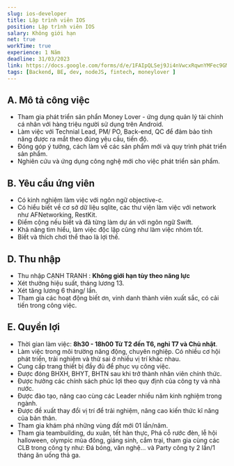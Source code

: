 ```yaml
---
slug: ios-developer
title: Lập trình viên IOS
position: Lập trình viên IOS
salary: Không giới hạn
net: true
workTime: true
experience: 1 Năm
deadline: 31/03/2023
link: https://docs.google.com/forms/d/e/1FAIpQLSej9Ji4nVwcxRqwnYMFec9GMv3uYOpMD2vaskgfbVI4z3UjAA/viewform?usp=pp_url&entry.118037241=L%E1%BA%ADp+tr%C3%ACnh+vi%C3%AAn+IOS
tags: [Backend, BE, dev, nodeJS, fintech, moneylover ]
---
```


## A. Mô tả công việc
- Tham gia phát triển sản phẩn Money Lover - ứng dụng quản lý tài chính cá nhân với hàng triệu người sử dụng trên Android.
- Làm việc với Technial Lead, PM/ PO, Back-end, QC để đảm bảo tính năng được ra mắt theo đúng yêu cầu, tiến độ.
- Đóng góp ý tưởng, cách làm về các sản phẩm mới và quy trình phát triển sản phẩm.
- Nghiên cứu và ứng dụng công nghệ mới cho việc phát triển sản phẩm.

## B. Yêu cầu ứng viên
- Có kinh nghiệm làm việc với ngôn ngữ objective-c.
- Có hiểu biết về cơ sở dữ liệu sqlite, các thư viện làm việc với network như AFNetworking, RestKit.
- Điểm cộng nếu biết và đã từng làm dự án với ngôn ngữ Swift.
- Khả năng tìm hiểu, làm việc độc lập cũng như làm việc nhóm tốt.
- Biết và thích chơi thể thao là lợi thế.

## D. Thu nhập
- Thu nhập CẠNH TRANH : **Không giới hạn tùy theo năng lực**
- Xét thưởng hiệu suất, tháng lương 13.
- Xét tăng lương 6 tháng/ lần.
- Tham gia các hoạt động biết ơn, vinh danh thành viên xuất sắc, có cải tiến trong công việc.

## E. Quyền lợi
- Thời gian làm việc: **8h30 - 18h00 Từ T2 đến T6, nghỉ T7 và Chủ nhật**. 
- Làm việc trong môi trường năng động, chuyên nghiệp. Có nhiều cơ hội phát triển, trải nghiệm và thử sai ở nhiều vị trí khác nhau.
- Cung cấp trang thiết bị đầy đủ để phục vụ công việc.
- Được đóng BHXH, BHYT, BHTN sau khi trở thành nhân viên chính thức.
- Được hưởng các chính sách phúc lợi theo quy định của công ty và nhà nước.
- Được đào tạo, nâng cao cùng các Leader nhiều năm kinh nghiệm trong ngành.
- Được đề xuất thay đổi vị trí để trải nghiệm, nâng cao kiến thức kĩ năng của bản thân.
- Tham gia khám phá những vùng đất mới 01 lần/năm.
- Tham gia teambuilding, du xuân, tết hàn thực, Phá cỗ rước đèn, lễ hội halloween, olympic mùa đông, giáng sinh, cắm trại, tham gia cùng các CLB trong công ty như: Đá bóng, văn nghệ… và Party công ty 2 lần/1 tháng ăn uống thả ga.


